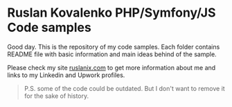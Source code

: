 # Ruslan Kovalenko PHP/Symfony/JS Code samples

Good day.
This is the repository of my code samples.
Each folder contains README file with basic information and main ideas behind of the sample.

Please check my site [ruslanix.com](http://ruslanix.com) to get more information about me and links to my Linkedin and Upwork profiles.

> P.S. some of the code could be outdated. But I don't want to remove it for the sake of history.

